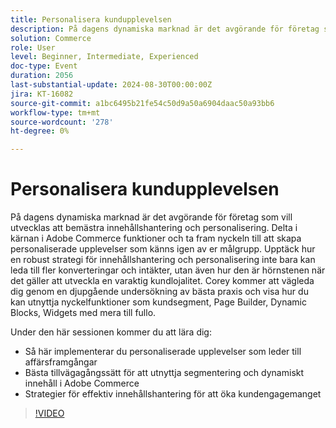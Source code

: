 ```yaml
---
title: Personalisera kundupplevelsen
description: På dagens dynamiska marknad är det avgörande för företag som vill utvecklas att bemästra innehållshantering och personalisering. Delta i kärnan i Adobe Commerce funktioner och ta fram nyckeln till att skapa personaliserade upplevelser som känns igen av er målgrupp. Upptäck hur en robust strategi för innehållshantering och personalisering inte bara kan leda till fler konverteringar och intäkter, utan även hur den är hörnstenen när det gäller att utveckla en varaktig kundlojalitet. Corey kommer att vägleda dig genom en djupgående undersökning av bästa praxis och visa hur du kan utnyttja nyckelfunktioner som kundsegment, Page Builder, Dynamic Blocks, Widgets med mera till fullo. Under den här sessionen får du lära dig hur du implementerar personaliserade upplevelser som ger affärsframgångar Bästa metoder för att utnyttja segmentering och dynamiskt innehåll i Adobe Commerce Strategies för effektiv innehållshantering för att öka kundengagemanget
solution: Commerce
role: User
level: Beginner, Intermediate, Experienced
doc-type: Event
duration: 2056
last-substantial-update: 2024-08-30T00:00:00Z
jira: KT-16082
source-git-commit: a1bc6495b21fe54c50d9a50a6904daac50a93bb6
workflow-type: tm+mt
source-wordcount: '278'
ht-degree: 0%

---
```



# Personalisera kundupplevelsen

På dagens dynamiska marknad är det avgörande för företag som vill utvecklas att bemästra innehållshantering och personalisering. Delta i kärnan i Adobe Commerce funktioner och ta fram nyckeln till att skapa personaliserade upplevelser som känns igen av er målgrupp. Upptäck hur en robust strategi för innehållshantering och personalisering inte bara kan leda till fler konverteringar och intäkter, utan även hur den är hörnstenen när det gäller att utveckla en varaktig kundlojalitet. Corey kommer att vägleda dig genom en djupgående undersökning av bästa praxis och visa hur du kan utnyttja nyckelfunktioner som kundsegment, Page Builder, Dynamic Blocks, Widgets med mera till fullo.

Under den här sessionen kommer du att lära dig:

* Så här implementerar du personaliserade upplevelser som leder till affärsframgångar
* Bästa tillvägagångssätt för att utnyttja segmentering och dynamiskt innehåll i Adobe Commerce
* Strategier för effektiv innehållshantering för att öka kundengagemanget

>[!VIDEO](https://video.tv.adobe.com/v/3433146/?learn=on)
